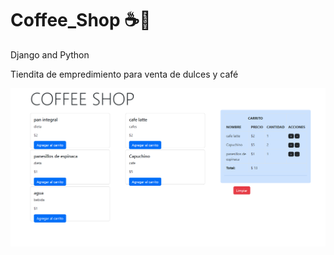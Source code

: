 # Coffee_Shop ☕🍪
Django and Python

Tiendita de empredimiento para venta de dulces y café


<p align="center">
  <img src="https://github.com/LinethDelCarmenGuerraCamarena/imagenes/blob/main/coffee.png"/>
</p>
